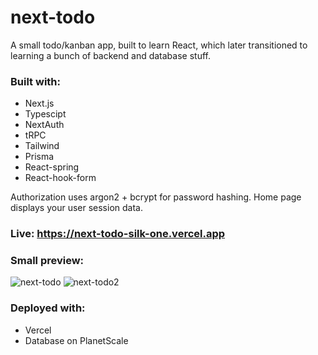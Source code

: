 # next-todo
A small todo/kanban app, built to learn React, which later transitioned to learning a bunch of backend and database stuff. 

### Built with: 
  - Next.js
  - Typescipt
  - NextAuth
  - tRPC
  - Tailwind
  - Prisma
  - React-spring
  - React-hook-form
  
 Authorization uses argon2 + bcrypt for password hashing. Home page displays your user session data.
 
 ### Live: https://next-todo-silk-one.vercel.app
  
### Small preview: 
![next-todo](https://user-images.githubusercontent.com/78863729/197360981-c4e8b328-d789-4e9b-b427-740d00628ea2.gif)
![next-todo2](https://media1.giphy.com/media/45VVSReryRshipYRIr/giphy.gif)


### Deployed with: 
  - Vercel
  - Database on PlanetScale
